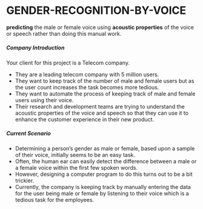 
# GENDER-RECOGNITION-BY-VOICE
**predicting** the male or female voice using **acoustic properties** of the voice or speech rather than doing this manual work.


##### **Company Introduction**

Your client for this project is a Telecom company.

-   They are a leading telecom company with 5 million users.
-   They want to keep track of the number of male and female users but as the user count increases the task becomes more tedious.
-   They want to automate the process of keeping track of male and female users using their voice.
-   Their research and development teams are trying to understand the acoustic properties of the voice and speech so that they can use it to enhance the customer experience in their new product.

  

##### **Current Scenario**

-   Determining a person’s gender as male or female, based upon a sample of their voice, initially seems to be an easy task.
-   Often, the human ear can easily detect the difference between a male or a female voice within the first few spoken words.
-   However, designing a computer program to do this turns out to be a bit trickier.
-   Currently, the company is keeping track by manually entering the data for the user being male or female by listening to their voice which is a tedious task for the employees.
 

